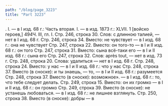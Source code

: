 ```yaml
---
path: "/blog/page_3223"
title: "Part 3223"
---
```


. I. — в I изд. 68 г.: Часть вторая. I. — в изд. 1873 г.: XLVII.
1 [войско героев,]
494Ч. III, гл. I.
Стр. 246, строка 30.
Слов: с длинною талией, — нет в I изд. 68 г.
Стр. 246, строка 34.
Вместо: не чувствует — в I изд. 68 г.: она не чувствует
Стр. 247, строка 22.
Вместо: он того-то — в I и II изд. 68 г.: он того
Стр. 247, строка 31.
Вместо: сына всё-таки его — в I и II изд. 68 г.: сына его
Стр. 247, строка 32.
Слов: après tout, — нет в изд. 73 г.
Стр. 248, строка 20.
Слова: удалиться — нет в I изд. 68 г.
Стр. 248, строка 24.
Вместо: у нас — в I и II изд. 68 г.: что у нас
Стр. 248, строка 37.
Вместо (в сноске): и ты знаешь, — то, — в I и II изд. 68 г.: разумеется
Стр. 248, строка 37.
Вместо (в сноске): возможное». — в I изд. 68 г.: то, что тебе следует делать.
Стр. 249, строка 15.
Вместо: он их громко — в I и II изд. 68 г.: он громко
Стр. 249, строка 39.
Вместо (в сноске): не устанешь любоваться. — в I изд. 68 г.: не лишнее взглянуть.
Стр. 250, строка 38.
Вместо (в сноске): добры — в 
